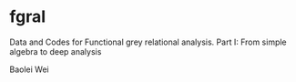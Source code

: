 # fgraI

Data and Codes for Functional grey relational analysis. Part I: From simple algebra to deep analysis

Baolei Wei
